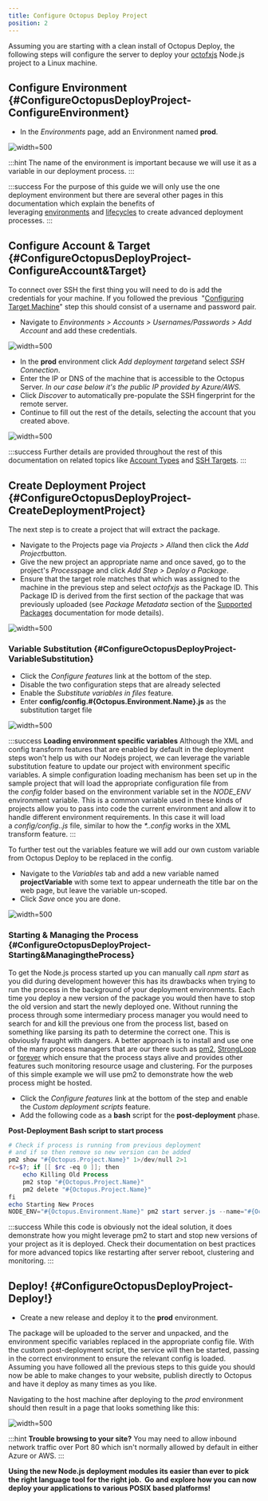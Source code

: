 ```yaml
---
title: Configure Octopus Deploy Project
position: 2
---
```



Assuming you are starting with a clean install of Octopus Deploy, the following steps will configure the server to deploy your [octofxjs](/docs/guides/node-on-nix-deployments/create-&-push-node.js-project.md) Node.js project to a Linux machine.

## Configure Environment {#ConfigureOctopusDeployProject-ConfigureEnvironment}

- In the *Environments* page, add an Environment named **prod**.



![](/docs/images/3049555/3964983.png "width=500")

:::hint
The name of the environment is important because we will use it as a variable in our deployment process.
:::

:::success
For the purpose of this guide we will only use the one deployment environment but there are several other pages in this documentation which explain the benefits of leveraging [environments](/docs/key-concepts/environments/index.md) and [lifecycles](/docs/key-concepts/lifecycles.md) to create advanced deployment processes.
:::

## Configure Account & Target {#ConfigureOctopusDeployProject-ConfigureAccount&amp;Target}


To connect over SSH the first thing you will need to do is add the credentials for your machine. If you followed the previous  "[Configuring Target Machine](/docs/guides/node-on-nix-deployments/configuring-target-machine.md)" step this should consist of a username and password pair.

- Navigate to *Environments > Accounts > Usernames/Passwords > Add Account* and add these credentials.



![](/docs/images/3049555/3278584.png "width=500")

- In the **prod** environment click *Add deployment target*and select *SSH Connection*.
- Enter the IP or DNS of the machine that is accessible to the Octopus Server. *In our case below it's the public IP provided by Azure/AWS.*
- Click *Discover* to automatically pre-populate the SSH fingerprint for the remote server.
- Continue to fill out the rest of the details, selecting the account that you created above.



![](/docs/images/3049555/3278592.png "width=500")

:::success
Further details are provided throughout the rest of this documentation on related topics like [Account Types](/docs/key-concepts/environments/accounts/index.md) and [SSH Targets](/docs/deployment-targets/ssh-targets/index.md).
:::

## Create Deployment Project {#ConfigureOctopusDeployProject-CreateDeploymentProject}


The next step is to create a project that will extract the package.

- Navigate to the Projects page via *Projects > All*and then click the *Add Project*button.
- Give the new project an appropriate name and once saved, go to the project's *Process*page and click *Add Step > Deploy a Package*.
 - Ensure that the target role matches that which was assigned to the machine in the previous step and select *octofxjs* as the Package ID. This Package ID is derived from the first section of the package that was previously uploaded (see *Package Metadata* section of the [Supported Packages](/docs/packaging-applications/supported-packages.md) documentation for mode details).



![](/docs/images/3049555/3278590.png "width=500")

### Variable Substitution {#ConfigureOctopusDeployProject-VariableSubstitution}

- Click the *Configure features* link at the bottom of the step.
- Disable the two configuration steps that are already selected
- Enable the *Substitute variables in files* feature.
- Enter **config/config.#{Octopus.Environment.Name}.js** as the substitution target file



![](/docs/images/3049555/3278589.png "width=500")

:::success
**Loading environment specific variables**
Although the XML and config transform features that are enabled by default in the deployment steps won't help us with our Nodejs project, we can leverage the variable substitution feature to update our project with environment specific variables. A simple configuration loading mechanism has been set up in the sample project that will load the appropriate configuration file from the *config* folder based on the environment variable set in the *NODE\_ENV* environment variable. This is a common variable used in these kinds of projects allow you to pass into code the current environment and allow it to handle different environment requirements. In this case it will load a *config/config.<EnvironmentName>.js* file, similar to how the *\*.<EnvironmentName>.config* works in the XML transform feature.
:::


To further test out the variables feature we will add our own custom variable from Octopus Deploy to be replaced in the config.

- Navigate to the *Variables* tab and add a new variable named **projectVariable** with some text to appear underneath the title bar on the web page, but leave the variable un-scoped.
- Click *Save* once you are done.



![](/docs/images/3049555/3964935.png "width=500")

### Starting & Managing the Process {#ConfigureOctopusDeployProject-Starting&amp;ManagingtheProcess}


To get the Node.js process started up you can manually call *npm start* as you did during development however this has its drawbacks when trying to run the process in the background of your deployment environments. Each time you deploy a new version of the package you would then have to stop the old version and start the newly deployed one. Without running the process through some intermediary process manager you would need to search for and kill the previous one from the process list, based on something like parsing its path to determine the correct one. This is obviously fraught with dangers. A better approach is to install and use one of the many process managers that are our there such as [pm2](http://pm2.keymetrics.io/), [StrongLoop](http://strong-pm.io/) or [forever](https://github.com/foreverjs/forever) which ensure that the process stays alive and provides other features such monitoring resource usage and clustering. For the purposes of this simple example we will use pm2 to demonstrate how the web process might be hosted.

- Click the *Configure features* link at the bottom of the step and enable the *Custom deployment scripts* feature.
- Add the following code as a **bash** script for the **post-deployment** phase.


**Post-Deployment Bash script to start process**

```powershell
# Check if process is running from previous deployment 
# and if so then remove so new version can be added
pm2 show "#{Octopus.Project.Name}" 1>/dev/null 2>1
rc=$?; if [[ $rc -eq 0 ]]; then 
    echo Killing Old Process
    pm2 stop "#{Octopus.Project.Name}"
    pm2 delete "#{Octopus.Project.Name}"
fi
echo Starting New Proces
NODE_ENV="#{Octopus.Environment.Name}" pm2 start server.js --name="#{Octopus.Project.Name}"
```

:::success
While this code is obviously not the ideal solution, it does demonstrate how you might leverage pm2 to start and stop new versions of your project as it is deployed. Check their documentation on best practices for more advanced topics like restarting after server reboot, clustering and monitoring.
:::

## Deploy! {#ConfigureOctopusDeployProject-Deploy!}

- Create a new release and deploy it to the **prod** environment.



The package will be uploaded to the server and unpacked, and the environment specific variables replaced in the appropriate config file. With the custom post-deployment script, the service will then be started, passing in the correct environment to ensure the relevant config is loaded. Assuming you have followed all the previous steps to this guide you should now be able to make changes to your website, publish directly to Octopus and have it deploy as many times as you like.


Navigating to the host machine after deploying to the *prod* environment should then result in a page that looks something like this:


![](/docs/images/3049555/3278591.png "width=500")

:::hint
**Trouble browsing to your site?**
You may need to allow inbound network traffic over Port 80 which isn't normally allowed by default in either Azure or AWS.
:::





**Using the new Node.js deployment modules its easier than ever to pick the right language tool for the right job.  Go and explore how you can now deploy your applications to various POSIX based platforms!**
